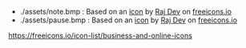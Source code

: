 - ./assets/note.bmp : Based on an [icon](https://freeicons.io/business-and-online-icons/music-icon-icon) by [Raj Dev](https://freeicons.io/profile/714) on [freeicons.io](https://freeicons.io)
- ./assets/pause.bmp : Based on an [icon](https://freeicons.io/business-and-online-icons/pause-icon-icon-3) by [Raj Dev](https://freeicons.io/profile/714) on [freeicons.io](https://freeicons.io)


https://freeicons.io/icon-list/business-and-online-icons